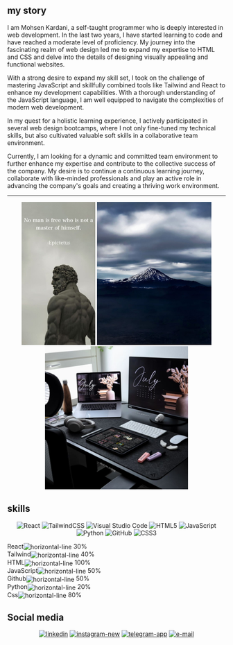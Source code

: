 <h2>my story</h2>
I am Mohsen Kardani, a self-taught programmer who is deeply interested in web development. In the last two years, I have started learning to code and have reached a moderate level of proficiency. My journey into the fascinating realm of web design led me to expand my expertise to HTML and CSS and delve into the details of designing visually appealing and functional websites.

With a strong desire to expand my skill set, I took on the challenge of mastering JavaScript and skillfully combined tools like Tailwind and React to enhance my development capabilities. With a thorough understanding of the JavaScript language, I am well equipped to navigate the complexities of modern web development.

In my quest for a holistic learning experience, I actively participated in several web design bootcamps, where I not only fine-tuned my technical skills, but also cultivated valuable soft skills in a collaborative team environment.

Currently, I am looking for a dynamic and committed team environment to further enhance my expertise and contribute to the collective success of the company. My desire is to continue a continuous learning journey, collaborate with like-minded professionals and play an active role in advancing the company's goals and creating a thriving work environment.
***

<div display="flex" align="center" >
  
<img  display="flex"  width="auto" height="330px" src="https://github.com/Mohsen-Kardani/Mohsen-Kardani/blob/main/Mastery.jpg?raw=true"/>

<img display="flex" width="auto" height="330px" src="https://github.com/Mohsen-Kardani/Mohsen-Kardani/blob/main/Damavand%20mountain.jpg?raw=true" />

<img display="flex" width="auto" height="330px"  src="https://github.com/Mohsen-Kardani/Mohsen-Kardani/blob/main/Aesthetic%20Study%20Space.jpg?raw=true" />

</div>

<h2 align="left">skills</h2>
<div align="center">
  
![React](https://img.shields.io/badge/react-%2320232a.svg?style=for-the-badge&logo=react&logoColor=%2361DAFB)
![TailwindCSS](https://img.shields.io/badge/tailwindcss-%2338B2AC.svg?style=for-the-badge&logo=tailwind-css&logoColor=white)
![Visual Studio Code](https://img.shields.io/badge/Visual%20Studio%20Code-0078d7.svg?style=for-the-badge&logo=visual-studio-code&logoColor=white)
![HTML5](https://img.shields.io/badge/html5-%23E34F26.svg?style=for-the-badge&logo=html5&logoColor=white)
![JavaScript](https://img.shields.io/badge/javascript-%23323330.svg?style=for-the-badge&logo=javascript&logoColor=%23F7DF1E)
![Python](https://img.shields.io/badge/python-3670A0?style=for-the-badge&logo=python&logoColor=ffdd54)
![GitHub](https://img.shields.io/badge/github-%23121011.svg?style=for-the-badge&logo=github&logoColor=white)
![CSS3](https://img.shields.io/badge/css3-%231572B6.svg?style=for-the-badge&logo=css3&logoColor=white)

</div>

<div display="flex" width="500px" height="200px" > 
React<img display="flex" align="center" width="60px" height="40" src="https://img.icons8.com/color/48/horizontal-line.png" alt="horizontal-line"/>  30% <br>
Tailwind<img display="flex" align="center" width="80px" height="40" src="https://img.icons8.com/color/48/horizontal-line.png" alt="horizontal-line"/>  40% <br>
HTML<img display="flex" align="center" width="200px" height="40" src="https://img.icons8.com/color/48/horizontal-line.png" alt="horizontal-line"/>  100%  
</div> 
<div display="flex" width="500px" height="200px"  > 
JavaScript<img display="flex" align="center" width="100px" height="40" src="https://img.icons8.com/color/48/horizontal-line.png" alt="horizontal-line"/>  50% <br> 
Github<img display="flex" align="center" width="100px" height="40" src="https://img.icons8.com/color/48/horizontal-line.png" alt="horizontal-line"/>  50% <br>  
Python<img display="flex" align="center" width="40px" height="40" src="https://img.icons8.com/color/48/horizontal-line.png" alt="horizontal-line"/>  20% <br>
Css<img display="flex" align="center" width="160px" height="40" src="https://img.icons8.com/color/48/horizontal-line.png" alt="horizontal-line"/>  80%  
</div>

<h2>Social media</h2>
<div display="flex" align="center" >

<a href="in/mohsen-kardani-90b244232"><img width="48" height="48" src="https://img.icons8.com/fluency/48/linkedin.png" alt="linkedin"/><a/>
<a href="kardanimohsen76"><img width="48" height="48" src="https://img.icons8.com/fluency/48/instagram-new.png" alt="instagram-new"/><a/>
<a href="https://t.me/mohhhhseen"><img width="48" height="48" src="https://img.icons8.com/color/48/telegram-app.png" alt="telegram-app"/><a/>
<a href="kardanimohsen76@gmail.com"><img width="48" height="48" src="https://img.icons8.com/emoji/48/e-mail.png" alt="e-mail"/><a/>
  
</div>

